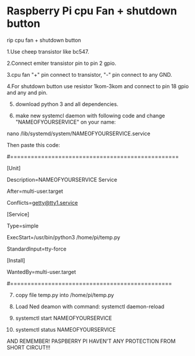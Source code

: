 # Raspberry Pi cpu Fan + shutdown button
rip cpu fan + shutdown button

1.Use cheep transistor like bc547.

2.Connect emiter transistor pin to pin 2 gpio.

3.cpu fan "+" pin connect to transistor, "-" pin connect to any GND.

4.For shutdown button use resistor 1kom-3kom and connect to pin 18 gpio and any and pin.

5. download python 3 and all dependencies.

6. make new systemcl daemon with following code and change "NAMEOFYOURSERVICE" on your name: 

nano /lib/systemd/system/NAMEOFYOURSERVICE.service
  

Then paste this code:

#=================================================



[Unit]

Description=NAMEOFYOURSERVICE Service

After=multi-user.target

Conflicts=getty@tty1.service


[Service]

Type=simple

ExecStart=/usr/bin/python3 /home/pi/temp.py

StandardInput=tty-force

[Install]

WantedBy=multi-user.target




#===============================================

7. copy file temp.py into /home/pi/temp.py

8. Load Ned deamon with command: systemctl daemon-reload

9. systemctl start NAMEOFYOURSERVICE

10. systemctl status NAMEOFYOURSERVICE

AND REMEMBER! PASPBERRY PI HAVEN'T ANY PROTECTION FROM SHORT CIRCUT!!!

